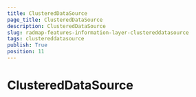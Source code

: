```yaml
---
title: ClusteredDataSource
page_title: ClusteredDataSource
description: ClusteredDataSource
slug: radmap-features-information-layer-clustereddatasource
tags: clustereddatasource
publish: True
position: 11
---
```


# ClusteredDataSource



